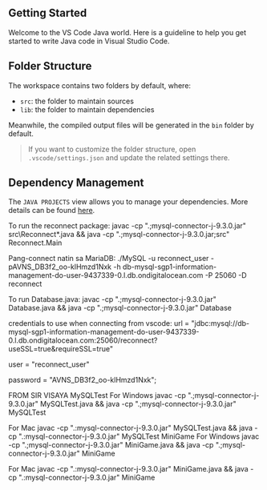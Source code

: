 ## Getting Started

Welcome to the VS Code Java world. Here is a guideline to help you get started to write Java code in Visual Studio Code.

## Folder Structure

The workspace contains two folders by default, where:

- `src`: the folder to maintain sources
- `lib`: the folder to maintain dependencies

Meanwhile, the compiled output files will be generated in the `bin` folder by default.

> If you want to customize the folder structure, open `.vscode/settings.json` and update the related settings there.

## Dependency Management

The `JAVA PROJECTS` view allows you to manage your dependencies. More details can be found [here](https://github.com/microsoft/vscode-java-dependency#manage-dependencies).



To run the reconnect package: javac -cp ".;mysql-connector-j-9.3.0.jar" src\Reconnect*.java && java -cp ".;mysql-connector-j-9.3.0.jar;src" Reconnect.Main

Pang-connect natin sa MariaDB: ./MySQL -u reconnect_user -pAVNS_DB3f2_oo-klHmzd1Nxk -h db-mysql-sgp1-information-management-do-user-9437339-0.l.db.ondigitalocean.com -P 25060 -D reconnect

To run Database.java: javac -cp ".;mysql-connector-j-9.3.0.jar" Database.java && java -cp ".;mysql-connector-j-9.3.0.jar" Database

credentials to use when connecting from vscode: url = "jdbc:mysql://db-mysql-sgp1-information-management-do-user-9437339-0.l.db.ondigitalocean.com:25060/reconnect?useSSL=true&requireSSL=true"

user = "reconnect_user"

password = "AVNS_DB3f2_oo-klHmzd1Nxk";

FROM SIR VISAYA MySQLTest For Windows javac -cp ".;mysql-connector-j-9.3.0.jar" MySQLTest.java && java -cp ".;mysql-connector-j-9.3.0.jar" MySQLTest

For Mac
javac -cp ".:mysql-connector-j-9.3.0.jar" MySQLTest.java && java -cp ".:mysql-connector-j-9.3.0.jar" MySQLTest
MiniGame For Windows javac -cp ".;mysql-connector-j-9.3.0.jar" MiniGame.java && java -cp ".;mysql-connector-j-9.3.0.jar" MiniGame

For Mac
javac -cp ".:mysql-connector-j-9.3.0.jar" MiniGame.java && java -cp ".:mysql-connector-j-9.3.0.jar" MiniGame
